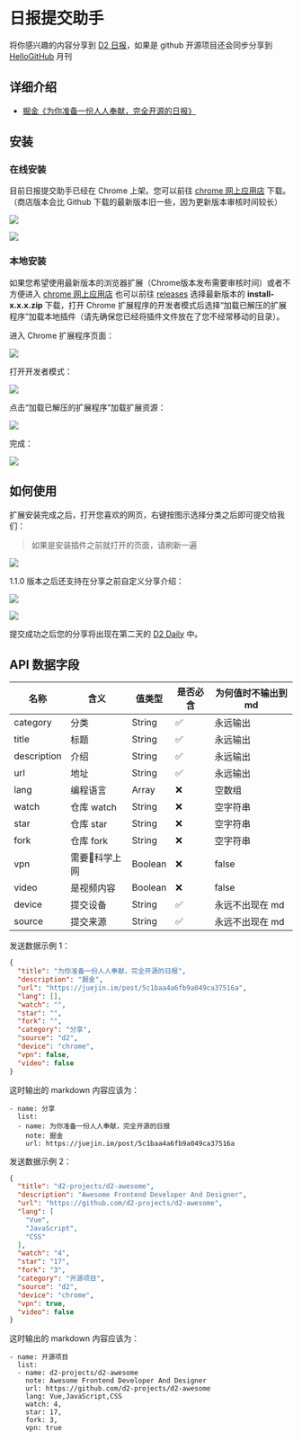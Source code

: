 # 日报提交助手

将你感兴趣的内容分享到 [D2 日报](https://awesome.fairyever.com/daily/)，如果是 github 开源项目还会同步分享到 [HelloGitHub](https://github.com/521xueweihan/HelloGitHub) 月刊

## 详细介绍

* [掘金《为你准备一份人人奉献，完全开源的日报》](https://juejin.im/post/5c1baa4a6fb9a049ca37516a)

## 安装

### 在线安装

目前日报提交助手已经在 Chrome 上架。您可以前往 [chrome 网上应用店](https://chrome.google.com/webstore/detail/d2-日报提交助手/afhhlfojfpchajfpjefojlojfgmmdbbc) 下载。（商店版本会比 Github 下载的最新版本旧一些，因为更新版本审核时间较长）

![](https://qiniucdn.fairyever.com/20181220210544.png)

![](https://qiniucdn.fairyever.com/20181220210600.png)

### 本地安装

如果您希望使用最新版本的浏览器扩展（Chrome版本发布需要审核时间）或者不方便进入 [chrome 网上应用店](https://chrome.google.com/webstore/detail/d2-日报提交助手/afhhlfojfpchajfpjefojlojfgmmdbbc) 也可以前往 [releases](https://github.com/d2-projects/d2-awesome-daily-submit-chrome-extension/releases) 选择最新版本的 **install-x.x.x.zip** 下载，打开 Chrome 扩展程序的开发者模式后选择“加载已解压的扩展程序”加载本地插件（请先确保您已经将插件文件放在了您不经常移动的目录）。

进入 Chrome 扩展程序页面：

![](https://qiniucdn.fairyever.com/20181220221705.png)

打开开发者模式：

![](https://qiniucdn.fairyever.com/20181220221845.png)

点击“加载已解压的扩展程序”加载扩展资源：

![](https://qiniucdn.fairyever.com/20181220221920.png)

完成：

![](https://qiniucdn.fairyever.com/20181220222202.png)

## 如何使用

扩展安装完成之后，打开您喜欢的网页，右键按图示选择分类之后即可提交给我们：

> 如果是安装插件之前就打开的页面，请刷新一遍

![](https://qiniucdn.fairyever.com/20181220222358.png)

1.1.0 版本之后还支持在分享之前自定义分享介绍：

![](https://qiniucdn.fairyever.com/20181220222506.png)

![](https://qiniucdn.fairyever.com/20181220222741.png)

提交成功之后您的分享将出现在第二天的 [D2 Daily](https://awesome.fairyever.com/daily/) 中。

## API 数据字段

| 名称 | 含义 | 值类型 | 是否必含 | 为何值时不输出到 md |
| --- | --- | --- | --- | --- |
| category | 分类 | String | ✅ | 永远输出 |
| title | 标题 | String | ✅ | 永远输出 |
| description | 介绍 | String | ✅ | 永远输出 |
| url | 地址 | String | ✅ | 永远输出 |
| lang | 编程语言 | Array | ❌ | 空数组 |
| watch | 仓库 watch | String | ❌ | 空字符串 |
| star | 仓库 star | String | ❌ | 空字符串 |
| fork | 仓库 fork | String | ❌ | 空字符串 |
| vpn | 需要科学上网 | Boolean | ❌ | false |
| video | 是视频内容 | Boolean | ❌ | false |
| device | 提交设备 | String | ✅ | 永远不出现在 md |
| source | 提交来源 | String | ✅ | 永远不出现在 md |

发送数据示例 1：

``` json
{
  "title": "为你准备一份人人奉献，完全开源的日报",
  "description": "掘金",
  "url": "https://juejin.im/post/5c1baa4a6fb9a049ca37516a",
  "lang": [],
  "watch": "",
  "star": "",
  "fork": "",
  "category": "分享",
  "source": "d2",
  "device": "chrome",
  "vpn": false,
  "video": false
}
```

这时输出的 markdown 内容应该为：

```
- name: 分享
  list:
  - name: 为你准备一份人人奉献，完全开源的日报
    note: 掘金
    url: https://juejin.im/post/5c1baa4a6fb9a049ca37516a
```

发送数据示例 2：

``` json
{
  "title": "d2-projects/d2-awesome",
  "description": "Awesome Frontend Developer And Designer",
  "url": "https://github.com/d2-projects/d2-awesome",
  "lang": [
    "Vue",
    "JavaScript",
    "CSS"
  ],
  "watch": "4",
  "star": "17",
  "fork": "3",
  "category": "开源项目",
  "source": "d2",
  "device": "chrome",
  "vpn": true,
  "video": false
}
```

这时输出的 markdown 内容应该为：

```
- name: 开源项目
  list:
  - name: d2-projects/d2-awesome
    note: Awesome Frontend Developer And Designer
    url: https://github.com/d2-projects/d2-awesome
    lang: Vue,JavaScript,CSS
    watch: 4,
    star: 17,
    fork: 3,
    vpn: true
```